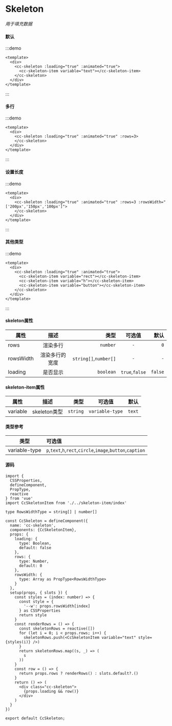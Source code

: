 # Skeleton
*用于填充数据*
#### 默认
:::demo
```vue
<template>
  <div>
    <cc-skeleton :loading="true" :animated="true">
      <cc-skeleton-item variable="text"></cc-skeleton-item>
    </cc-skeleton>
  </div>
</template>
```
:::

#### 多行
:::demo
```vue
<template>
  <div>
    <cc-skeleton :loading="true" :animated="true" :rows=3>
    </cc-skeleton>
  </div>
</template>
```
:::

#### 设置长度
:::demo
```vue
<template>
  <div>
    <cc-skeleton :loading="true" :animated="true" :rows=3 :rowsWidth="['200px','150px','100px']">
    </cc-skeleton>
  </div>
</template>
```
:::

#### 其他类型
:::demo
```vue
<template>
  <div>
    <cc-skeleton :loading="true" :animated="true">
      <cc-skeleton-item variable="rect"></cc-skeleton-item>
      <cc-skeleton-item variable="h"></cc-skeleton-item>
      <cc-skeleton-item variable="button"></cc-skeleton-item>
    </cc-skeleton>
  </div>
</template>
```
:::

#### skeleton属性
| 属性 | 描述 | 类型 | 可选值 | 默认 |
| ------------- |:-------------:| -----:|:-------------:| -----:|
| rows | 渲染多行 | `number` | `-` | `0`  |
| rowsWidth  | 渲染多行的宽度 | `string[]`,`number[]` | `-`| `-` |
| loading | 是否显示 | `boolean` | `true`,`false` | `false` |

#### skeleton-item属性
| 属性 | 描述 | 类型 | 可选值 | 默认 |
| ------------- |:-------------:| -----:|:-------------:| -----:|
| variable | skeleton类型 | `string` | `variable-type` | `text`  |

#### 类型参考
| 类型 | 可选值 |
| ---- |:-----|
| variable-type |`p`,`text`,`h`,`rect`,`circle`,`image`,`button`,`caption`|

#### 源码
```tsx
import {
  CSSProperties,
  defineComponent,
  PropType,
  reactive
} from 'vue'
import CcSkeletonItem from './../skeleton-item/index'

type RowsWidthType = string[] | number[]

const CcSkeleton = defineComponent({
  name: 'cc-skeleton',
  components: {CcSkeletonItem},
  props: {
    loading: {
      type: Boolean,
      default: false
    },
    rows: {
      type: Number,
      default: 0
    },
    rowsWidth: {
      type: Array as PropType<RowsWidthType>
    }
  },
  setup(props, { slots }) {
    const styles = (index: number) => {
      const style = {
        '--w': props.rowsWidth[index]
      } as CSSProperties
      return style
    }
    const renderRows = () => {
      const skeletonRows = reactive([])
      for (let i = 0; i < props.rows; i++) {
        skeletonRows.push(<CcSkeletonItem variable="text" style={styles(i)} />)
      }
      return skeletonRows.map((s, _) => (
        s
      ))
    }
    const row = () => {
      return props.rows ? renderRows() : slots.default?.()
    }
    return () => (
      <div class="cc-skeleton">
        {props.loading && row()}
      </div>
    )
  }
})

export default CcSkeleton;
```
